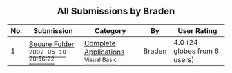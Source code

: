 ﻿<div align="center">

## All Submissions by Braden

</div>

No.  | Submission | Category | By   | User Rating
---- | ---------- | -------- | ---- | -----------
1 | [Secure Folder<br /><sup>2002-05-10 20:56:22</sup>](https://github.com/Planet-Source-Code/braden-secure-folder__1-34597) | [Complete Applications<br /><sup>Visual Basic</sup>](../ByCategory/complete-applications__1-27.md) | Braden | 4.0 (24 globes from 6 users)
